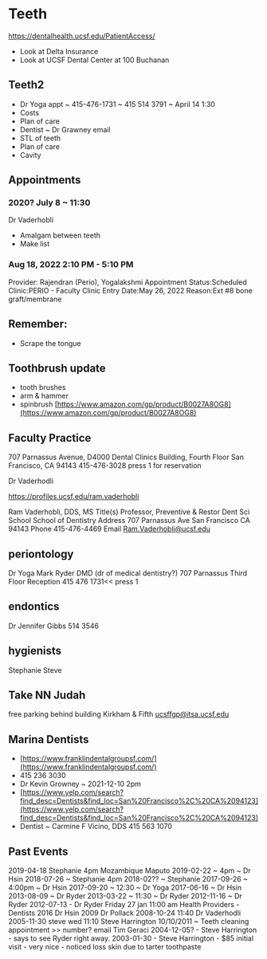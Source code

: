 # Teeth

https://dentalhealth.ucsf.edu/PatientAccess/

* Look at Delta Insurance
* Look at UCSF Dental Center at 100 Buchanan


## Teeth2

* Dr Yoga appt ~ 415-476-1731 ~ 415 514 3791 ~ April 14 1:30
* Costs
* Plan of care
* Dentist ~ Dr Grawney email
* STL of teeth
* Plan of care
* Cavity

## Appointments

### 2020? July 8 ~ 11:30

Dr Vaderhobli

* Amalgam between teeth
* Make list

### Aug 18, 2022 2:10 PM - 5:10 PM

Provider: Rajendran (Perio), Yogalakshmi
Appointment Status:Scheduled
Clinic:PERIO - Faculty Clinic
Entry Date:May 26, 2022
Reason:Ext #8 bone graft/membrane



## Remember:
* Scrape the tongue

## Toothbrush update

* tooth brushes 
* arm & hammer 
* spinbrush [https://www.amazon.com/gp/product/B0027A8OG8](https://www.amazon.com/gp/product/B0027A8OG8)



## Faculty Practice
707 Parnassus Avenue, D4000
Dental Clinics Building, Fourth Floor
San Francisco, CA 94143
415-476-3028 press 1 for reservation

Dr Vaderhodli

https://profiles.ucsf.edu/ram.vaderhobli

Ram Vaderhobli, DDS, MS
Title(s)	Professor, Preventive & Restor Dent Sci
School	School of Dentistry
Address	707 Parnassus Ave
San Francisco CA 94143
Phone	415-476-4469
Email	Ram.Vaderhobli@ucsf.edu

## periontology
Dr Yoga
Mark Ryder DMD (dr of medical dentistry?)
707 Parnassus
Third Floor Reception
415 476 1731<< press 1

## endontics
Dr Jennifer Gibbs
514 3546

## hygienists
Stephanie
Steve


## Take NN Judah
free parking behind building
Kirkham & Fifth
ucsffgp@itsa.ucsf.edu


## Marina Dentists

* [https://www.franklindentalgroupsf.com/](https://www.franklindentalgroupsf.com/)
* 415 236 3030
* Dr Kevin Growney ~ 2021-12-10 2pm
* [https://www.yelp.com/search?find_desc=Dentists&find_loc=San%20Francisco%2C%20CA%2094123](https://www.yelp.com/search?find_desc=Dentists&find_loc=San%20Francisco%2C%20CA%2094123)
* Dentist ~ Carmine F Vicino, DDS 415 563 1070


## Past Events

2019-04-18 Stephanie 4pm
 Mozambique Maputo
2019-02-22 ~ 4pm ~ Dr Hsin
2018-07-26 ~ Stephanie 4pm
2018-02?? ~ Stephanie
2017-09-26 ~ 4:00pm ~ Dr Hsin
2017-09-20 ~ 12:30 ~ Dr Yoga
2017-06-16 ~ Dr Hsin
2013-08-09 ~ Dr Ryder
2013-03-22 ~ 11:30 ~ Dr Ryder
2012-11-16 ~ Dr Ryder
2012-07-13 - Dr Ryder
Friday 27 jan 11:00 am
Health Providers - Dentists
2016 Dr Hsin
2009 Dr Pollack
2008-10-24 11:40 Dr Vaderhodli
2005-11-30 steve wed 11:10
Steve Harrington
10/10/2011 ~ Teeth cleaning appointment >> number? email Tim Geraci
2004-12-05? - Steve Harrington - says to see Ryder right away.
2003-01-30 - Steve Harrington - $85 initial visit - very nice - noticed loss skin due to tarter toothpaste
